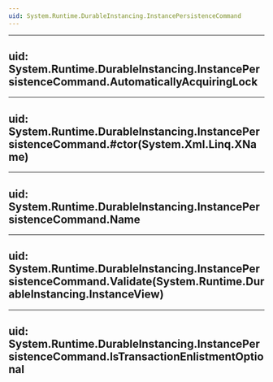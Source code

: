 ```yaml
---
uid: System.Runtime.DurableInstancing.InstancePersistenceCommand
---
```


---
uid: System.Runtime.DurableInstancing.InstancePersistenceCommand.AutomaticallyAcquiringLock
---

---
uid: System.Runtime.DurableInstancing.InstancePersistenceCommand.#ctor(System.Xml.Linq.XName)
---

---
uid: System.Runtime.DurableInstancing.InstancePersistenceCommand.Name
---

---
uid: System.Runtime.DurableInstancing.InstancePersistenceCommand.Validate(System.Runtime.DurableInstancing.InstanceView)
---

---
uid: System.Runtime.DurableInstancing.InstancePersistenceCommand.IsTransactionEnlistmentOptional
---
